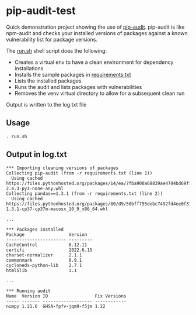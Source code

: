 # pip-audit-test

Quick demonstration project showing the use of [pip-audit](https://pypi.org/project/pip-audit/). pip-audit is like npm-audit and checks your installed versions of packages against a known vulnerability list for package versions. 

The [run.sh](run.sh) shell script does the following:
- Creates a virtual env to have a clean environment for dependency installations
- Installs the sample packages in [requirements.txt](requirements.txt)
- Lists the installed packages
- Runs the audit and lists packages with vulnerabilities
- Removes the venv virtual directory to allow for a subsequent clean run

Output is written to the log.txt file

## Usage
```
. run.sh
```

## Output in log.txt
```
*** Importing cleaning versions of packages
Collecting pip-audit (from -r requirements.txt (line 1))
  Using cached https://files.pythonhosted.org/packages/14/ea/7fba908a68839ae4704bd69ff4783187b390a8600ad2b62a2115d877acf0/pip_audit-2.4.3-py3-none-any.whl
Collecting pandas==1.3.1 (from -r requirements.txt (line 2))
  Using cached https://files.pythonhosted.org/packages/80/d9/50bff755debc7492fd4ee0f312250a5c4b07b9b50af3d7af4047ecd4257e/pandas-1.3.1-cp37-cp37m-macosx_10_9_x86_64.whl

...

*** Packages installed
Package                 Version  
----------------------- ---------
CacheControl            0.12.11  
certifi                 2022.6.15
charset-normalizer      2.1.1    
commonmark              0.9.1    
cyclonedx-python-lib    2.7.1    
html5lib                1.1      

...

*** Running audit
Name  Version ID                  Fix Versions
----- ------- ------------------- ------------
numpy 1.21.6  GHSA-fpfv-jqm9-f5jm 1.22




```